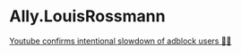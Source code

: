 # Ally.LouisRossmann
[Youtube confirms intentional slowdown of adblock users 🤦‍♂️](https://youtu.be/KMLMQRS3Krk)
